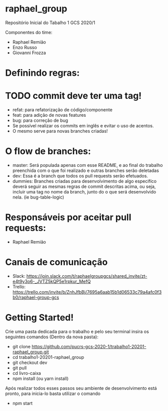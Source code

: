 # raphael_group
Repositório Inicial do Tabalho 1 GCS 2020/1

Componentes do time:
- Raphael Remião 
- Enzo Russo
- Giovanni Frozza

# Definindo regras:
# TODO commit deve ter uma tag!
- refat: para refatorização de código/componente 
- feat: para adição de novas features
- bug: para correção de bug
- Se possível realizar os commits em inglês e evitar o uso de acentos.
- O mesmo serve para novas branches criadas!

# O flow de branches:
- master: Será populada apenas com esse README, e ao final do trabalho preenchida com o que foi realizado e outras branches serão deletadas
- dev: Essa é a branch que todos os pull requests serão efetuados.
- dummies: Branches criadas para desenvolvimento de algo especifíco deverá seguir as mesmas regras de commit descritas acima, ou seja, incluir uma tag no nome da branch, junto do o que será desenvolvido nela. (ie bug-table-logic)

# Responsáveis por aceitar pull requests:
- Raphael Remião

# Canais de comunicação
- Slack: https://join.slack.com/t/raphaelgroupgcs/shared_invite/zt-e4t9y3o6-_JVTZ5kQP5e1rpkur_MefQ
- Trello: https://trello.com/invite/b/ZnhJfbBj/7695a6aab15b1d06533c79a4afc0f3b0/raphael-group-gcs


# Getting Started!

Crie uma pasta dedicada para o trabalho e pelo seu terminal insira os seguintes comandos (Dentro da nova pasta):
 - git clone https://github.com/pucrs-gcs-2020-1/trabalho1-20201-raphael_group.git  
 - cd trabalho1-20201-raphael_group
 - git checkout dev
 - git pull
 - cd livro-caixa
 - npm install (ou yarn install)
 
Após realizar todos esses passos seu ambiente de desenvolvimento está pronto, para inicia-lo basta utilizar o comando
- npm start
